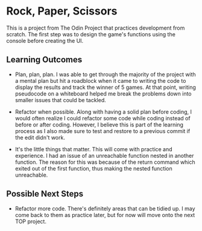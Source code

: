 <!-- Created by Jeffrey Li 3/6/2022 -->
# Rock, Paper, Scissors
This is a project from The Odin Project that practices development from scratch. The first step was to design the game's functions using the console before creating the UI.

## Learning Outcomes
- Plan, plan, plan. 
I was able to get through the majority of the project with a mental plan but hit a roadblock when it came to writing the code to display the results and track the winner of 5 games. At that point, writing pseudocode on a whiteboard helped me break the problems down into smaller issues that could be tackled.

- Refactor when possible. 
Along with having a solid plan before coding, I would often realize I could refactor some code while coding instead of before or after coding. However, I believe this is part of the learning process as I also made sure to test and restore to a previous commit if the edit didn't work.

- It's the little things that matter.
This will come with practice and experience. I had an issue of an unreachable function nested in another function. The reason for this was because of the return command which exited out of the first function, thus making the nested function unreachable.

## Possible Next Steps
- Refactor more code.
There's definitely areas that can be tidied up. I may come back to them as practice later, but for now will move onto the next TOP project.